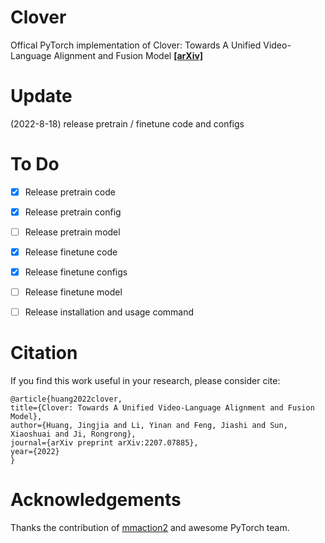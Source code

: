 # Clover

Offical PyTorch implementation of Clover: Towards A Unified Video-Language Alignment and Fusion Model
[**[arXiv]**](https://arxiv.org/abs/2207.07885)

# Update

(2022-8-18) release pretrain / finetune code and configs


# To Do

- [x] Release pretrain code
- [x] Release pretrain config
- [ ] Release pretrain model
- [x] Release finetune code
- [x] Release finetune configs
- [ ] Release finetune model
- [ ] Release installation and usage command


# Citation
If you find this work useful in your research, please consider cite:

    @article{huang2022clover,
    title={Clover: Towards A Unified Video-Language Alignment and Fusion Model},
    author={Huang, Jingjia and Li, Yinan and Feng, Jiashi and Sun, Xiaoshuai and Ji, Rongrong},
    journal={arXiv preprint arXiv:2207.07885},
    year={2022}
    }



# Acknowledgements

Thanks the contribution of [mmaction2](https://github.com/open-mmlab/mmaction2) and awesome PyTorch team.